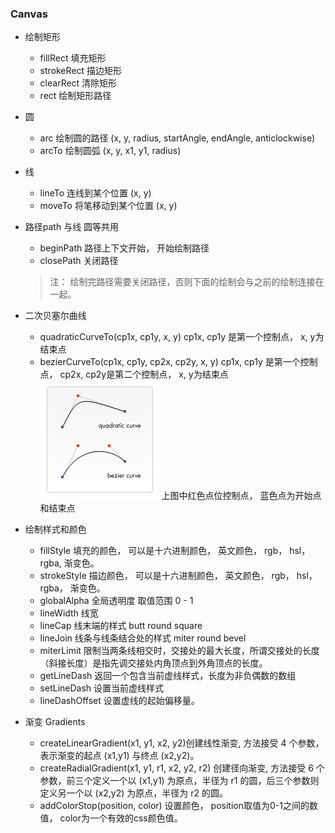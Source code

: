 ### Canvas

- 绘制矩形
    - fillRect   填充矩形
    - strokeRect 描边矩形
    - clearRect  清除矩形
    - rect       绘制矩形路径


- 圆
    - arc        绘制圆的路径 (x, y, radius, startAngle, endAngle, anticlockwise)
    - arcTo      绘制圆弧 (x, y, x1, y1, radius)


- 线
    - lineTo     连线到某个位置 (x, y)
    - moveTo     将笔移动到某个位置 (x, y)


- 路径path 与线 圆等共用
    - beginPath  路径上下文开始， 开始绘制路径
    - closePath  关闭路径
    > 注： 绘制完路径需要关闭路径，否则下面的绘制会与之前的绘制连接在一起。


- 二次贝塞尔曲线
    - quadraticCurveTo(cp1x, cp1y, x, y) cp1x, cp1y 是第一个控制点， x, y为结束点
    - bezierCurveTo(cp1x, cp1y, cp2x, cp2y, x, y) cp1x, cp1y 是第一个控制点， cp2x, cp2y是第二个控制点， x, y为结束点
    ![Canvas_curves](./images/Canvas_curves.png)
    上图中红色点位控制点， 蓝色点为开始点和结束点

- 绘制样式和颜色
    - fillStyle 填充的颜色， 可以是十六进制颜色， 英文颜色， rgb， hsl， rgba, 渐变色。
    - strokeStyle 描边颜色， 可以是十六进制颜色， 英文颜色， rgb， hsl， rgba， 渐变色。
    - globalAlpha 全局透明度 取值范围 0 - 1
    - lineWidth  线宽
    - lineCap    线末端的样式 butt round square
    - lineJoin   线条与线条结合处的样式 miter round bevel 
    - miterLimit 限制当两条线相交时，交接处的最大长度，所谓交接处的长度（斜接长度）是指先调交接处内角顶点到外角顶点的长度。
    - getLineDash 返回一个包含当前虚线样式，长度为非负偶数的数组
    - setLineDash 设置当前虚线样式
    - lineDashOffset 设置虚线的起始偏移量。

    
- 渐变 Gradients
    - createLinearGradient(x1, y1, x2, y2)创建线性渐变, 方法接受 4 个参数，表示渐变的起点 (x1,y1) 与终点 (x2,y2)。
    - createRadialGradient(x1, y1, r1, x2, y2, r2) 创建径向渐变, 方法接受 6 个参数，前三个定义一个以 (x1,y1) 为原点，半径为 r1 的圆，后三个参数则定义另一个以 (x2,y2) 为原点，半径为 r2 的圆。
    - addColorStop(position, color) 设置颜色， position取值为0-1之间的数值， color为一个有效的css颜色值。
